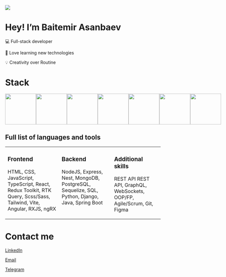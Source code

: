 <img src='https://i.pinimg.com/originals/16/69/e5/1669e57761ccc67fa5e31a09a54764d0.gif'/>

# Hey! I’m Baitemir Asanbaev

💻 Full-stack developer

📖 Love learning new technologies

💡 Creativity over Routine

# Stack

<div style="display: flex">
  <img  src='https://upload.wikimedia.org/wikipedia/commons/thumb/9/99/Unofficial_JavaScript_logo_2.svg/1200px-Unofficial_JavaScript_logo_2.svg.png' width='100'/>
  <img src='https://upload.wikimedia.org/wikipedia/commons/thumb/4/4c/Typescript_logo_2020.svg/2048px-Typescript_logo_2020.svg.png' width='100'/>
  <img  src='https://ionicframework.jp/docs/icons/logo-react-icon.png' width='100'/>
  <img  src='https://miro.medium.com/v2/resize:fit:800/1*v2vdfKqD4MtmTSgNP0o5cg.png' width='100'/>
  <img src='https://upload.wikimedia.org/wikipedia/commons/thumb/a/a8/NestJS.svg/1200px-NestJS.svg.png' width='100'/>
  <img src='https://platri.de/wp-content/uploads/2024/01/Angular-Framework-e1649312852136.png' width='100'/>
  <img src='https://raw.githubusercontent.com/reduxjs/redux/master/logo/logo.png' width='100'/>

</div>

## Full list of languages and tools

<table>
  <tr>
    <td style="vertical-align: top">

### Frontend

HTML, CSS, JavaScript, TypeScript, React, Redux Toolkit, RTK Query, Scss/Sass, Tailwind, Vite, Angular, RXJS, ngRX

</td>
<td style="vertical-align: top">

### Backend

NodeJS, Express, Nest, MongoDB, PostgreSQL, Sequelize, SQL, Python, Django, Java, Spring Boot

</td>
<td style="vertical-align: top">

### Additional skills

REST API
REST API, GraphQL, WebSockets, OOP/FP, Agile/Scrum, Git, Figma

</td>
</tr>
</table>

# Contact me

[LinkedIn](https://www.linkedin.com/in/baitemir/)

<a href="mailto:baitemir1706@gmail.com_">Email</a>

[Telegram](https://t.me/baitemir17)

